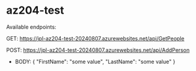 ﻿# az204-test
Available endpoints:

GET: https://jpl-az204-test-20240807.azurewebsites.net/api/GetPeople

POST: https://jpl-az204-test-20240807.azurewebsites.net/api/AddPerson
- BODY: { "FirstName": "some value", "LastName": "some value" }
